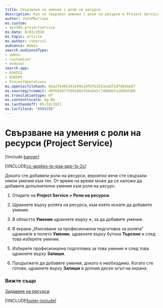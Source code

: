 ```yaml
---
title: Свързване на умения с роли на ресурси
description: Как се свързват умения с роли на ресурси в Project Service
author: JohnPBurrows
ms.custom:
- dyn365-projectservice
ms.date: 8/03/2018
ms.topic: article
ms.author: ruhercul
audience: Admin
search.audienceType:
- admin
- customizer
- enduser
search.app:
- D365CE
- D365PS
- ProjectOperations
ms.openlocfilehash: 8da276405341e99e19fbfb3553edd72df9b5be6f
ms.sourcegitcommit: 40f68387f594180af64a5e5c748b6efa188bd300
ms.translationtype: HT
ms.contentlocale: bg-BG
ms.lasthandoff: 05/10/2021
ms.locfileid: "6009288"
---
```

# <a name="associate-skills-with-resource-roles-project-service"></a>Свързване на умения с роли на ресурси (Project Service)

[!include [banner](../includes/psa-now-project-operations.md)]

[!INCLUDE[cc-applies-to-psa-app-1x-2x](../includes/cc-applies-to-psa-app-1x-2x.md)]

Докато сте добавяли роли на ресурси, вероятно вече сте свързали някои умения към тях. От време на време може да се наложи да добавите допълнителни умения към роля на ресурс.  
  
1.  Отидете на **Project Service > Роли на ресурси**.  
  
2.  Щракнете върху ролята на ресурса, към която искате да добавите умения.  
  
3.  В областта **Умения** щракнете върху **+**, за да добавите умение.  
  
4.  В екрана „Изискване за професионална подготовка за ролята“ щракнете в полето **Умение**, щракнете върху бутона **Търсене** и след това изберете умение.  
  
5.  Изберете професионална подготовка за това умение и след това щракнете върху **Запиши**.  
  
6.  Продължете да добавяте умения, докато е необходимо. Когато сте готови, щракнете върху **Запиши** в долния десен ъгъл на екрана.  
  
### <a name="see-also"></a>Вижте също  
 [Задаване на ресурси](../psa/set-up-resources.md)


[!INCLUDE[footer-include](../includes/footer-banner.md)]